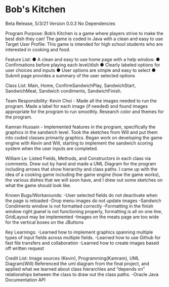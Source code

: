 # Bob's Kitchen

Beta Release, 5/3/21
Version 0.0.3
No Dependencies

Program Purpose:
Bob’s Kitchen is a game where players strive to make the best dish they can! The
game is coded in Java with a clean and easy to use
Target User Profile:
This game is intended for high school students who are interested in cooking and
food.

Feature List:
● A clean and easy to use home page with a help window.
● Confirmations before playing each level/dish
● Clearly labeled options for user choices and inputs
● User options are simple and easy to select
● Submit page provides a summary of the user selected options

Class List: Main, Home, ConfirmSandwichPlay, SandwichStart, SandwichMeat,
Sandwich condiments, SandwichFinish.

Team Responsibility:
Kevin Choi - Made all the images needed to run the program. Made a label for
each image (if needed) and found images appropriate for the program to run
smoothly. Research color and themes for the program.

Kamran Hussain - Implemented features in the program, specifically the graphics
in the sandwich level. Took the sketches from Will and put them into coded classes
primarily graphics. Began work on developing the game engine with Kevin and
Will, starting to implement the sandwich scoring system when the user inputs are
completed.

William Le: Listed Fields, Methods, and Constructors in each class via comments.
Drew out by hand and made a UML Diagram for the program including arrows
that show hierarchy and class paths. I came up with the idea of a cooking game
including the game engine (how the game works), the various dishes that we will
soon have, and I drew out some sketches on what the game should look like.

Known Bugs/Workarounds:
-User selected fields do not deactivate when the page is reloaded
-Drop menu images do not update images
-Sandwich Condiments window is not formatted correctly
-Formatting in the finish window right jpanel is not functioning properly,
formatting is all on one line, GridLayout may be implemented
-Images on the meats page are too wide for the vertical boxes on the JButtons

Key Learnings:
-Learned how to implement graphics spanning multiple types of input fields across
multiple fields.
-Learned how to use Github for fast file transfers and collaboration
-Learned how to create images based off written request

Credit List: Image sources (Kevin), Programming(Kamram), UML Diagram(Will)
Referenced the uml diagram from the final project, and applied what we learned
about class hierarchies and “depends on” relationships between the class to draw
out the class paths.
-Oracle Java Documentation API
